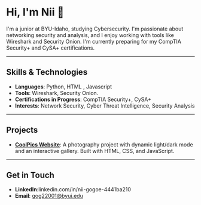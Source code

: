 # Hi, I'm Nii 👋
I'm a junior at BYU-Idaho, studying Cybersecurity. I'm passionate about networking security and analysis, and I enjoy working with tools like Wireshark and Security Onion. I'm currently preparing for my CompTIA Security+ and CySA+ certifications.

---

## Skills & Technologies
- **Languages**: Python, HTML , Javascript
- **Tools**: Wireshark, Security Onion.
- **Certifications in Progress**: CompTIA Security+, CySA+
- **Interests**: Network Security, Cyber Threat Intelligence, Security Analysis

---

## Projects
- **[CoolPics Website](#)**: A photography project with dynamic light/dark mode and an interactive gallery. Built with HTML, CSS, and JavaScript.

---

## Get in Touch
- **LinkedIn**:linkedin.com/in/nii-gogoe-4441ba210
- **Email**: gog22001@byui.edu
